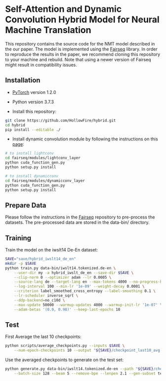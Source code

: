 # Self-Attention and Dynamic Convolution Hybrid Model for Neural Machine Translation 
This repository contains the source code for the NMT model described in the our paper.
The model is implemented using the [Fairseq](https://github.com/pytorch/fairseq) library. 
In order to reproduce the results in the paper, we recommend cloning this repository to your machine and rebuild.
Note that using a newer version of Fairseq might result in compatibility issues.

## Installation 
* [PyTorch](http://pytorch.org/) version 1.2.0
* Python version 3.7.3

* Install this repository:
```bash
git clone https://github.com/HollowFire/hybrid.git
cd hybrid
pip install --editable ./
```

* Install dynamic convolution module by following the instructions on this [page](https://github.com/pytorch/fairseq/blob/master/examples/pay_less_attention_paper/README.md):
```bash
# to install lightconv
cd fairseq/modules/lightconv_layer
python cuda_function_gen.py
python setup.py install

# to install dynamicconv
cd fairseq/modules/dynamicconv_layer
python cuda_function_gen.py
python setup.py install
```

## Prepare Data
Please follow the instructions in the [Fairseq](https://github.com/pytorch/fairseq) repository to pre-process the datasets. The pre-processed data are stored in the data-bin/ directory.

## Training
Train the model on the iwslt14 De-En dataset:
```bash
SAVE="save/hybrid_iwslt14_de_en"
mkdir -p $SAVE 
python train.py data-bin/iwslt14.tokenized.de-en \
	--user-dir my -a hybrid_iwslt_de_en --save-dir $SAVE \
    --clip-norm 0 --optimizer adam --lr 0.0005 \
    --source-lang de --target-lang en --max-tokens 4000 --no-progress-bar \
    --log-interval 100 --min-lr '1e-09' --weight-decay 0.0001 \
    --criterion label_smoothed_cross_entropy --label-smoothing 0.1 \
    --lr-scheduler inverse_sqrt \
    --ddp-backend=no_c10d \
    --max-update 50000 --warmup-updates 4000 --warmup-init-lr '1e-07' \
    --adam-betas '(0.9, 0.98)' --keep-last-epochs 10 
```

## Test
First Average the last 10 checkpoints:
```bash
python scripts/average_checkpoints.py --inputs $SAVE \
    --num-epoch-checkpoints 10 --output "${SAVE}/checkpoint_last10_avg.pt"
```
Use the averaged  checkpoints to generate on the test set:
```bash
python generate.py data-bin/iwslt14.tokenized.de-en --path "${SAVE}/checkpoint_last10_avg.pt" \
	--batch-size 128 --beam 5 --remove-bpe --lenpen 2.1 --gen-subset test --quiet --user-dir my
```